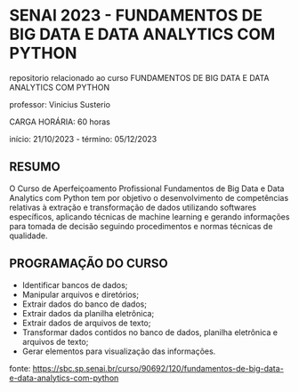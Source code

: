 # SENAI 2023 - FUNDAMENTOS DE BIG DATA E DATA ANALYTICS COM PYTHON

repositorio relacionado ao curso FUNDAMENTOS DE BIG DATA E DATA ANALYTICS COM PYTHON

professor: Vinicius Susterio

CARGA HORÁRIA: 60 horas

início: 21/10/2023 - término: 05/12/2023

## RESUMO
O Curso de Aperfeiçoamento Profissional Fundamentos de Big Data e Data Analytics com Python tem por objetivo o desenvolvimento de competências relativas à extração e transformação de dados utilizando softwares específicos, aplicando técnicas de machine learning e gerando informações para tomada de decisão seguindo procedimentos e normas técnicas de qualidade.

## PROGRAMAÇÃO DO CURSO
- Identificar bancos de dados;
- Manipular arquivos e diretórios;
- Extrair dados do banco de dados;
- Extrair dados da planilha eletrônica;
- Extrair dados de arquivos de texto;
- Transformar dados contidos no banco de dados, planilha eletrônica e arquivos de texto;
- Gerar elementos para visualização das informações.


fonte:
https://sbc.sp.senai.br/curso/90692/120/fundamentos-de-big-data-e-data-analytics-com-python
